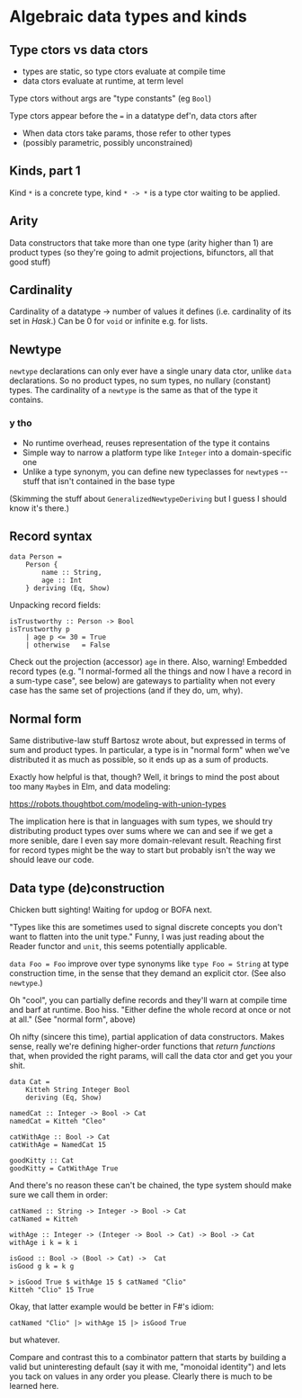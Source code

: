 # Algebraic data types and kinds

## Type ctors vs data ctors

- types are static, so type ctors evaluate at compile time
- data ctors evaluate at runtime, at term level

Type ctors without args are "type constants" (eg `Bool`)

Type ctors appear before the `=` in a datatype def'n, data ctors after
- When data ctors take params, those refer to other types
- (possibly parametric, possibly unconstrained)

## Kinds, part 1

Kind `*` is a concrete type, kind `* -> *` is a type ctor waiting to be
applied.

## Arity

Data constructors that take more than one type (arity higher than 1) are
product types (so they're going to admit projections, bifunctors, all
that good stuff)

## Cardinality

Cardinality of a datatype -> number of values it defines (i.e.
cardinality of its set in *Hask*.) Can be 0 for `void` or infinite e.g.
for lists.

## Newtype

`newtype` declarations can only ever have a single unary data ctor,
unlike `data` declarations. So no product types, no sum types, no
nullary (constant) types. The cardinality of a `newtype` is the same as
that of the type it contains.

### y tho
- No runtime overhead, reuses representation of the type it contains
- Simple way to narrow a platform type like `Integer` into a
  domain-specific one
- Unlike a type synonym, you can define new typeclasses for `newtype`s
  -- stuff that isn't contained in the base type

(Skimming the stuff about `GeneralizedNewtypeDeriving` but I guess I
should know it's there.)

## Record syntax

```
data Person = 
    Person {
        name :: String,
        age :: Int
    } deriving (Eq, Show)
```

Unpacking record fields:

```
isTrustworthy :: Person -> Bool
isTrustworthy p
    | age p <= 30 = True
    | otherwise   = False
```

Check out the projection (accessor) `age` in there. Also, warning!
Embedded record types (e.g. "I normal-formed all the things and now I
have a record in a sum-type case", see below) are gateways to partiality
when not every case has the same set of projections (and if they do, um,
why).

## Normal form

Same distributive-law stuff Bartosz wrote about, but expressed in terms
of sum and product types. In particular, a type is in "normal form" when
we've distributed it as much as possible, so it ends up as a sum of
products.

Exactly how helpful is that, though? Well, it brings to mind the post
about too many `Maybe`s in Elm, and data modeling: 

https://robots.thoughtbot.com/modeling-with-union-types

The implication here is that in languages with sum types, we should try
distributing product types over sums where we can and see if we get a
more senible, dare I even say more domain-relevant result. Reaching
first for record types might be the way to start but probably isn't the
way we should leave our code.

## Data type (de)construction
Chicken butt sighting! Waiting for updog or BOFA next.

"Types like this are sometimes used to signal discrete concepts you
don't want to flatten into the unit type." Funny, I was just reading
about the Reader functor and `unit`, this seems potentially applicable.

`data Foo = Foo` improve over type synonyms like `type Foo = String` at
type construction time, in the sense that they demand an explicit ctor.
(See also `newtype`.)

Oh "cool", you can partially define records and they'll warn at compile
time and barf at runtime. Boo hiss. "Either define the whole record at
once or not at all." (See "normal form", above)

Oh nifty (sincere this time), partial application of data constructors.
Makes sense, really we're defining higher-order functions that _return
functions_ that, when provided the right params, will call the data ctor
and get you your shit.

```
data Cat =
    Kitteh String Integer Bool
    deriving (Eq, Show)

namedCat :: Integer -> Bool -> Cat
namedCat = Kitteh "Cleo"

catWithAge :: Bool -> Cat
catWithAge = NamedCat 15

goodKitty :: Cat
goodKitty = CatWithAge True
```

And there's no reason these can't be chained, the type system should
make sure we call them in order:

```
catNamed :: String -> Integer -> Bool -> Cat
catNamed = Kitteh

withAge :: Integer -> (Integer -> Bool -> Cat) -> Bool -> Cat
withAge i k = k i

isGood :: Bool -> (Bool -> Cat) ->  Cat
isGood g k = k g

> isGood True $ withAge 15 $ catNamed "Clio"
Kitteh "Clio" 15 True
```

Okay, that latter example would be better in F#'s idiom:

```
catNamed "Clio" |> withAge 15 |> isGood True
```

but whatever.

Compare and contrast this to a combinator pattern that starts by
building a valid but uninteresting default (say it with me, "monoidal
identity") and lets you tack on values in any order you please. Clearly
there is much to be learned here.
